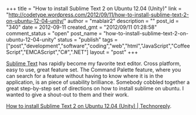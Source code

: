 +++
title = "How to install Sublime Text 2 on Ubuntu 12.04 (Unity)"
link = "http://codetype.wordpress.com/2012/09/11/how-to-install-sublime-text-2-on-ubuntu-12-04-unity/"
author = "mablair2"
description = ""
post_id = "340"
date = 2012-09-11
created_gmt = "2012/09/11 01:28:58"
comment_status = "open"
post_name = "how-to-install-sublime-text-2-on-ubuntu-12-04-unity"
status = "publish"
tags = ["post","development","software","coding","web","html","JavaScript","CoffeeScript","EMCAScript","C#",".NET"]
layout = "post"
+++

[Sublime Text](http://www.sublimetext.com/) has rapidly become my favorite text editor. Cross platform, easy to use, great feature set. The Command Palette feature, where you can search for a feature without having to know where it is in the application, is an piece of usability brilliance. Somebody cobbled together a great step-by-step set of directions on how to install sublime on ubuntu. I wanted to give a shout-out to them and their work.

[How to install Sublime Text 2 on Ubuntu 12.04 (Unity) | Technoreply](http://www.technoreply.com/how-to-install-sublime-text-2-on-ubuntu-12-04-unity/).
